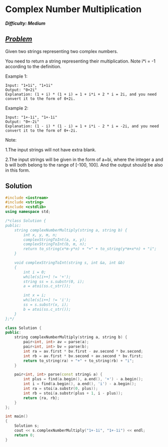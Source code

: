 # Complex Number Multiplication

_**Difficulty: Medium**_

## _[Problem](https://leetcode.com/problems/complex-number-multiplication/#/description)_
Given two strings representing two complex numbers.

You need to return a string representing their multiplication. Note i*i = -1 according to the definition.

Example 1:
```
Input: "1+1i", "1+1i"
Output: "0+2i"
Explanation: (1 + i) * (1 + i) = 1 + i*i + 2 * i = 2i, and you need convert it to the form of 0+2i.
```

Example 2:
```
Input: "1+-1i", "1+-1i"
Output: "0+-2i"
Explanation: (1 - i) * (1 - i) = 1 + i*i - 2 * i = -2i, and you need convert it to the form of 0+-2i.
```

Note:

1.The input strings will not have extra blank.

2.The input strings will be given in the form of a+bi, where the integer a and b will both belong to the range of [-100, 100]. And the output should be also in this form.

## Solution
```c++
#include <iostream>
#include <string>
#include <cstdlib>
using namespace std;

/*class Solution {
public:
    string complexNumberMultiply(string a, string b) {
        int x, y, m, n;
        complexStringToInt(a, x, y);
        complexStringToInt(b, m, n);
        return to_string(x*m-y*n) + "+" + to_string(y*m+x*n) + "i";
    }

    void complexStringToInt(string s, int &a, int &b)
    {
        int i = 0;
        while(s[i++] != '+');
        string ss = s.substr(0, i);
        a = atoi(ss.c_str());

        int x = i;
        while(s[i++] != 'i');
        ss = s.substr(x, i);
        b = atoi(ss.c_str());
    }
};*/

class Solution {
public:
    string complexNumberMultiply(string a, string b) {
        pair<int, int> av = parse(a);
        pair<int, int> bv = parse(b);
        int ra = av.first * bv.first - av.second * bv.second;
        int rb = av.first * bv.second + av.second * bv.first;
        return to_string(ra) + "+" + to_string(rb) + "i";
    }

    pair<int, int> parse(const string& a) {
        int plus = find(a.begin(), a.end(), '+') - a.begin();
        int i = find(a.begin(), a.end(), 'i') - a.begin();
        int ra = stoi(a.substr(0, plus));
        int rb = stoi(a.substr(plus + 1, i - plus));
        return {ra, rb};
    }
};

int main()
{
    Solution s;
    cout << s.complexNumberMultiply("1+-1i", "1+-1i") << endl;
    return 0;
}
```